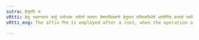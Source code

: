 ```yaml
---
sutra: हेतुमति च
vRtti: हेतुः स्वतन्त्रस्य कर्तुः प्रयोजकः तदीयो व्यापारः प्रेषणादिलक्षणो हेतुमान् तस्मिन्नभिधेये धातोर्णिच् प्रत्ययो भवति ॥
vRtti_eng: The affix णिच् is employed after a root, when the operation of a causer is to be expressed.

---
```

